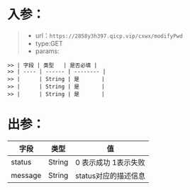 # 入参：

> + url：```https://2858y3h397.qicp.vip/cxwx/modifyPwd```
> + type:GET
> + params: 

	>> | 字段 | 类型   | 是否必填 |
	>> | ---- | ------ | -------- |
	>> |      | String | 是       |
	>> |      | String | 是       |
	>> |      | String | 是       |

# 出参：

| 字段    | 类型   | 值                    |
| ------- | ------ | --------------------- |
| status  | String | 0 表示成功  1表示失败 |
| message | String | status对应的描述信息  |

